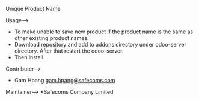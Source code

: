 Unique Product Name

Usage-->
* To make unable to save new product if the product name is the same as other existing product names.
* Download repository and add to addons directory under odoo-server directory. After that restart the odoo-server.
* Then install.

Contributer--> 
* Gam Hpang <gam.hpang@safecoms.com>

Maintainer-->
*Safecoms Company Limited
